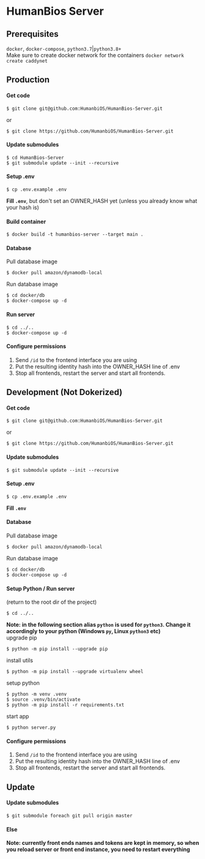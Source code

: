 # HumanBios Server

## Prerequisites
`docker`, `docker-compose`, `python3.7`|`python3.8+`  
Make sure to create docker network for the containers
`docker network create caddynet`  

## Production
#### Get code
```
$ git clone git@github.com:HumanbiOS/HumanBios-Server.git
```
or
```
$ git clone https://github.com/HumanbiOS/HumanBios-Server.git
```
#### Update submodules
```
$ cd HumanBios-Server
$ git submodule update --init --recursive
```
#### Setup .env
```
$ cp .env.example .env  
```
**Fill `.env`**, but don't set an OWNER_HASH yet (unless you already know what your hash is)
#### Build container
```
$ docker build -t humanbios-server --target main .
```
#### Database
Pull database image
```
$ docker pull amazon/dynamodb-local
```
Run database image
```
$ cd docker/db
$ docker-compose up -d
```
#### Run server
```
$ cd ../..
$ docker-compose up -d
```

#### Configure permissions
1. Send `/id` to the frontend interface you are using
2. Put the resulting identity hash into the OWNER_HASH line of .env
3. Stop all frontends, restart the server and start all frontends.

## Development (Not Dokerized)
#### Get code
```
$ git clone git@github.com:HumanbiOS/HumanBios-Server.git
```
or
```
$ git clone https://github.com/HumanbiOS/HumanBios-Server.git
```
#### Update submodules
```
$ git submodule update --init --recursive
```
#### Setup .env
```
$ cp .env.example .env  
```
**Fill `.env`**  
#### Database
Pull database image
```
$ docker pull amazon/dynamodb-local
```
Run database image
```
$ cd docker/db
$ docker-compose up -d
```
#### Setup Python / Run server
(return to the root dir of the project)
```
$ cd ../..
```
**Note: in the following section alias `python` is used for `python3`. Change it accordingly to your python (Windows `py`, Linux `python3` etc)**  
upgrade pip
```
$ python -m pip install --upgrade pip
```
install utils
```
$ python -m pip install --upgrade virtualenv wheel
```
setup python
```
$ python -m venv .venv
$ source .venv/bin/activate
$ python -m pip install -r requirements.txt
```
start app
```
$ python server.py
```

#### Configure permissions
1. Send `/id` to the frontend interface you are using
2. Put the resulting identity hash into the OWNER_HASH line of .env
3. Stop all frontends, restart the server and start all frontends.

## Update
#### Update submodules
`$ git submodule foreach git pull origin master`
#### Else
**Note: currently front ends names and tokens are kept in memory, so when you reload server or front end instance, you need to restart everything**
